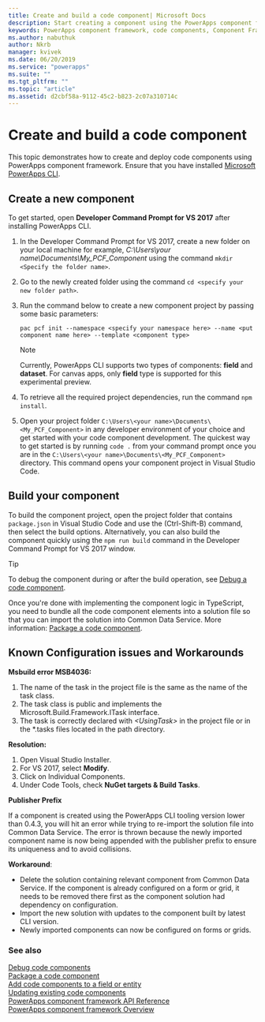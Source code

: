 ```yaml
---
title: Create and build a code component| Microsoft Docs
description: Start creating a component using the PowerApps component framework Tooling
keywords: PowerApps component framework, code components, Component Framework
ms.author: nabuthuk
author: Nkrb
manager: kvivek
ms.date: 06/20/2019
ms.service: "powerapps"
ms.suite: ""
ms.tgt_pltfrm: ""
ms.topic: "article"
ms.assetid: d2cbf58a-9112-45c2-b823-2c07a310714c
---
```


# Create and build a code component

This topic demonstrates how to create and deploy code components using PowerApps component framework. Ensure that you have installed [Microsoft PowerApps CLI](https://aka.ms/PowerAppsCLI).

## Create a new component

To get started, open **Developer Command Prompt for VS 2017** after installing PowerApps CLI.

1. In the Developer Command Prompt for VS 2017, create a new folder on your local machine for example, *C:\Users\your name\Documents\My_PCF_Component* using the command `mkdir <Specify the folder name>`.
2. Go to the newly created folder using the command `cd <specify your new folder path>`.
3. Run the command below to create a new component project by passing some basic parameters:

    `pac pcf init --namespace <specify your namespace here> --name <put component name here> --template <component type>`
 
   > [!NOTE]
   > Currently, PowerApps CLI supports two types of components: **field** and **dataset**.  For canvas apps, only **field** type is supported for this experimental preview.

4. To retrieve all the required project dependencies, run the command `npm install`.
5. Open your project folder `C:\Users\<your name>\Documents\<My_PCF_Component>` in any developer environment of your choice and get started with your code component development. The quickest way to get started is by running `code .` from your command prompt once you are in the `C:\Users\<your name>\Documents\<My_PCF_Component>` directory. This command opens your component project in Visual Studio Code.

## Build your component

To build the component project, open the project folder that contains `package.json` in Visual Studio Code and use the (Ctrl-Shift-B) command, then select the build options. Alternatively, you can also build the component quickly using the `npm run build` command in the Developer Command Prompt for VS 2017 window.

> [!TIP]
> To debug the component during or after the build operation, see [Debug a code component](debugging-custom-controls.md).

Once you're done with implementing the component logic in TypeScript, you need to bundle all the code component elements into a solution file so that you can import the solution into Common Data Service. More information: [Package a code component](import-custom-controls.md).

## Known Configuration issues and Workarounds

**Msbuild error MSB4036:**

1. The name of the task in the project file is the same as the name of the task class.
2. The task class is public and implements the Microsoft.Build.Framework.ITask interface.
3. The task is correctly declared with *\<UsingTask>* in the project file or in the *.tasks files located in the path directory.

**Resolution:**

1. Open Visual Studio Installer. 
1. For VS 2017, select **Modify**. 
1. Click on Individual Components.
1. Under Code Tools, check **NuGet targets & Build Tasks**.

**Publisher Prefix**

If a component is created using the PowerApps CLI tooling version lower than 0.4.3,  you will hit an error while trying to re-import the solution file into Common Data Service. The error is thrown because the newly imported component name is now being appended with the publisher prefix to ensure its uniqueness and to avoid collisions.

**Workaround**:

- Delete the solution containing relevant component from Common Data Service. If the component is already configured on a form or grid, it needs to be removed there first as the component solution had dependency on configuration.  
- Import the new solution with updates to the component built by latest CLI version.
- Newly imported components can now be configured on forms or grids.  


<!--2. When the components are created with the publisher prefix in mixed or upper case using the new CLI tooling version, it throws an error while importing the solution. This happens because the updated tooling version (0.4.3 and newer) now enforces the platform standard for lower case publisher prefix.

   **Workaround**:

    Update the solution and customizations to ensure that the associated prefix is modified to lower case and import the new solution into Common Data Service.-->


### See also

[Debug code components](debugging-custom-controls.md)<br/>
[Package a code component](import-custom-controls.md)<br/>
[Add code components to a field or entity](add-custom-controls-to-a-field-or-entity.md)<br/>
[Updating existing code components](updating-existing-controls.md)<br/>
[PowerApps component framework API Reference](reference/index.md)<br/>
[PowerApps component framework Overview](overview.md)

